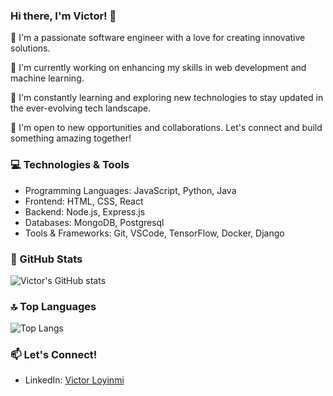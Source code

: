### Hi there, I'm Victor! 👋

🚀 I'm a passionate software engineer with a love for creating innovative solutions.

🔭 I'm currently working on enhancing my skills in web development and machine learning.

🌱 I'm constantly learning and exploring new technologies to stay updated in the ever-evolving tech landscape.

💼 I'm open to new opportunities and collaborations. Let's connect and build something amazing together!

### 💻 Technologies & Tools
- Programming Languages: JavaScript, Python, Java
- Frontend: HTML, CSS, React
- Backend: Node.js, Express.js
- Databases: MongoDB, Postgresql
- Tools & Frameworks: Git, VSCode, TensorFlow, Docker, Django
<!--
### 🛠️ Projects
- [Project 1](link): Brief description of the project.
- [Project 2](link): Brief description of the project.
- [Project 3](link): Brief description of the project.
-->

### 🌟 GitHub Stats
![Victor's GitHub stats](https://github-readme-stats.vercel.app/api?username=johndoe&show_icons=true&theme=radical)

### 🔝 Top Languages
![Top Langs](https://github-readme-stats.vercel.app/api/top-langs/?username=johndoe&layout=compact)

### 📫 Let's Connect!
- LinkedIn: [Victor Loyinmi](https://www.linkedin.com/in/victorloy/)
<!-- - Email: john.doe@example.com -->

